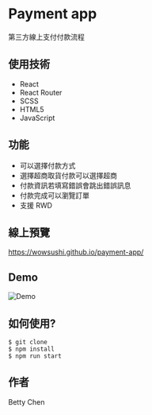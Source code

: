 # Payment app
第三方線上支付付款流程

## 使用技術
- React
- React Router
- SCSS
- HTML5
- JavaScript

## 功能
- 可以選擇付款方式
- 選擇超商取貨付款可以選擇超商
- 付款資訊若填寫錯誤會跳出錯誤訊息
- 付款完成可以瀏覽訂單
- 支援 RWD

## 線上預覽
https://wowsushi.github.io/payment-app/

## Demo
![Demo](http://g.recordit.co/dLx3lQsmPe.gif)

## 如何使用?
```
$ git clone
$ npm install
$ npm run start
```

## 作者
Betty Chen
